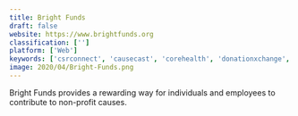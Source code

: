 ```yaml
---
title: Bright Funds
draft: false 
website: https://www.brightfunds.org
classification: ['']
platform: ['Web']
keywords: ['csrconnect', 'causecast', 'corehealth', 'donationxchange', 'espresa', 'givepulse', 'go.cd', 'incentfit', 'lifeworks', 'move_guides', 'namely', 'sprout', 'sutihr', 'tovifit', 'thrivepass', 'trello', 'wespire', 'webhr', 'workspace', 'yomp']
image: 2020/04/Bright-Funds.png
---
```

Bright Funds provides a rewarding way for individuals and employees to contribute to non-profit causes.